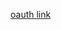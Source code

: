 [oauth link](https://id.twitch.tv/oauth2/authorize?response_type=token&client_id=k1voln47iaefm5u78y2ljjmn9vnmug&redirect_uri=http://localhost:3000&scope=chat%3Aread+chat%3Aedit)
